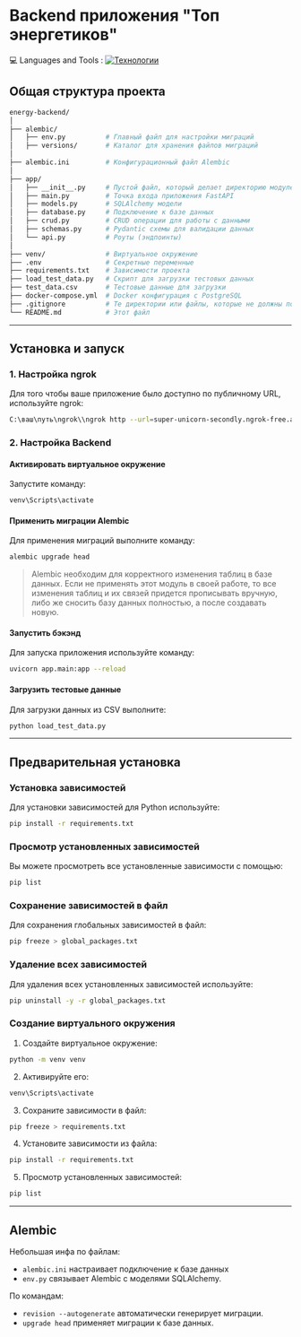 
# Backend приложения "Топ энергетиков"

💻 Languages and Tools :
[![Технологии](https://skillicons.dev/icons?i=fastapi,py,postgres)](https://skillicons.dev)

## Общая структура проекта

```sh
energy-backend/
│
├── alembic/
│   ├── env.py          # Главный файл для настройки миграций
│   ├── versions/       # Каталог для хранения файлов миграций
│
├── alembic.ini         # Конфигурационный файл Alembic
│
├── app/
│   ├── __init__.py     # Пустой файл, который делает директорию модулем Python
│   ├── main.py         # Точка входа приложения FastAPI
│   ├── models.py       # SQLAlchemy модели
│   ├── database.py     # Подключение к базе данных
│   ├── crud.py         # CRUD операции для работы с данными
│   ├── schemas.py      # Pydantic схемы для валидации данных
│   └── api.py          # Роуты (эндпоинты)
│
├── venv/               # Виртуальное окружение
├── .env                # Секретные переменные
├── requirements.txt    # Зависимости проекта
├── load_test_data.py   # Скрипт для загрузки тестовых данных
├── test_data.csv       # Тестовые данные для загрузки
├── docker-compose.yml  # Docker конфигурация с PostgreSQL
├── .gitignore          # Те директории или файлы, которые не должны попасть в репу (например, .env)
└── README.md           # Этот файл
```

---

## Установка и запуск

### 1. Настройка ngrok

Для того чтобы ваше приложение было доступно по публичному URL, используйте ngrok:

```bash
C:\ваш\путь\ngrok\\ngrok http --url=super-unicorn-secondly.ngrok-free.app 3000
```

### 2. Настройка Backend

#### Активировать виртуальное окружение

Запустите команду:

```bash
venv\Scripts\activate
```

#### Применить миграции Alembic

Для применения миграций выполните команду:

```bash
alembic upgrade head
```
> Alembic необходим для корректного изменения 
> таблиц в базе данных. Если не применять этот
> модуль в своей работе, то все изменения таблиц
> и их связей придется прописывать вручную, либо
> же сносить базу данных полностью, а после
> создавать новую.


#### Запустить бэкэнд

Для запуска приложения используйте команду:

```bash
uvicorn app.main:app --reload
```

#### Загрузить тестовые данные

Для загрузки данных из CSV выполните:

```bash
python load_test_data.py
```

---

## Предварительная установка

### Установка зависимостей

Для установки зависимостей для Python используйте:

```bash
pip install -r requirements.txt
```

### Просмотр установленных зависимостей

Вы можете просмотреть все установленные зависимости с помощью:

```bash
pip list
```

### Сохранение зависимостей в файл

Для сохранения глобальных зависимостей в файл:

```bash
pip freeze > global_packages.txt
```

### Удаление всех зависимостей

Для удаления всех установленных зависимостей используйте:

```bash
pip uninstall -y -r global_packages.txt
```

### Создание виртуального окружения

1. Создайте виртуальное окружение:

```bash
python -m venv venv
```

2. Активируйте его:

```bash
venv\Scripts\activate
```

3. Сохраните зависимости в файл:

```bash
pip freeze > requirements.txt
```

4. Установите зависимости из файла:

```bash
pip install -r requirements.txt
```

5. Просмотр установленных зависимостей:

```bash
pip list
```

---

## Alembic

Небольшая инфа по файлам:
 - `alembic.ini` настраивает подключение к базе данных
 - `env.py` связывает Alembic с моделями SQLAlchemy.
 
По командам:
 - `revision --autogenerate` автоматически генерирует миграции.
 - `upgrade head` применяет миграции к базе данных.



